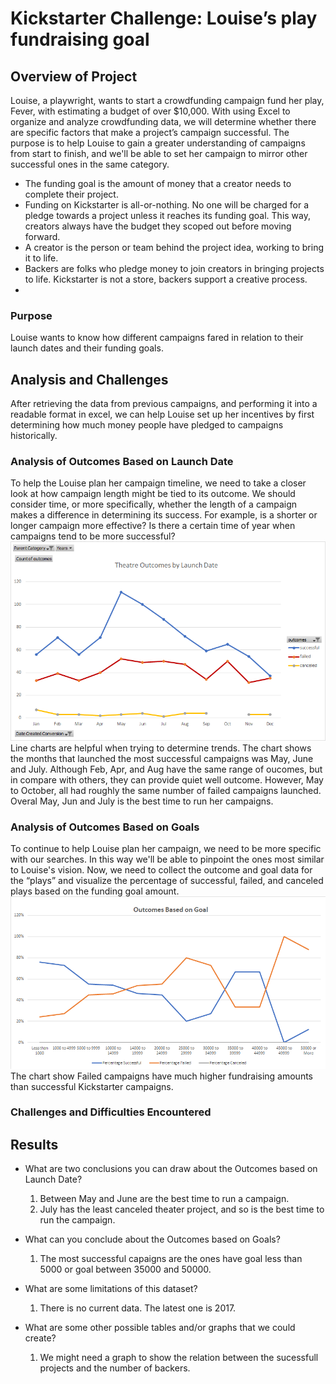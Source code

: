 # Kickstarter Challenge: Louise’s play fundraising goal
## Overview of Project
Louise, a playwright, wants to start a crowdfunding campaign fund her play, Fever, with estimating a budget of over $10,000. With using Excel to organize and analyze crowdfunding data, we will determine whether there are specific factors that make a project’s campaign successful. The purpose is to help Louise to gain a greater understanding of campaigns from start to finish, and we'll be able to set her campaign to mirror other successful ones in the same category.<br/>
- The funding goal is the amount of money that a creator needs to complete their project. <br/>
- Funding on Kickstarter is all-or-nothing. No one will be charged for a pledge towards a project unless it reaches its funding goal. This way, creators always have the budget they scoped out before moving forward.<br/>
- A creator is the person or team behind the project idea, working to bring it to life.<br/>
- Backers are folks who pledge money to join creators in bringing projects to life. Kickstarter is not a store, backers support a creative process.<br/>
- 

### Purpose
Louise wants to know how different campaigns fared in relation to their launch dates and their funding goals.

## Analysis and Challenges
After retrieving the data from previous campaigns, and performing it into a readable format in excel, we can help Louise set up her incentives by first determining how much money people have pledged to campaigns historically.<br/>

### Analysis of Outcomes Based on Launch Date
To help the Louise plan her campaign timeline, we need to take a closer look at how campaign length might be tied to its outcome. We should consider time, or more specifically, whether the length of a campaign makes a difference in determining its success. For example, is a shorter or longer campaign more effective? Is there a certain time of year when campaigns tend to be more successful?<br/>
![outcomes_vs_launch.png](/resources/outcomes_vs_launch.png)<br/>
Line charts are helpful when trying to determine trends. The chart shows the months that launched the most successful campaigns was May, June and July. Although Feb, Apr, and Aug have the same range of oucomes, but in compare with others, they can provide quiet well outcome. However, May to October, all had roughly the same number of failed campaigns launched. Overal May, Jun and July is the best time to run her campaigns.<br/>

### Analysis of Outcomes Based on Goals
To continue to help Louise plan her campaign, we need to be more specific with our searches. In this way we'll be able to pinpoint the ones most similar to Louise's vision. Now, we need to collect the outcome and goal data for the “plays” and visualize the percentage of successful, failed, and canceled plays based on the funding goal amount.<br/>
![outcomes_vs_goals.png](/resources/outcomes_vs_goals.png)<br/>
The chart show Failed campaigns have much higher fundraising amounts than successful Kickstarter campaigns.<br/>


### Challenges and Difficulties Encountered


## Results
- What are two conclusions you can draw about the Outcomes based on Launch Date?
    1. Between May and June are the best time to run a campaign.
    2. July has the least canceled theater project, and so is the best time to run the campaign.

- What can you conclude about the Outcomes based on Goals?
    1. The most successful capaigns are the ones have goal less than 5000 or goal between 35000 and 50000.
    
- What are some limitations of this dataset?
    1. There is no current data. The latest one is 2017.

- What are some other possible tables and/or graphs that we could create?
    1. We might need a graph to show the relation between the sucessfull projects and the number of backers.
